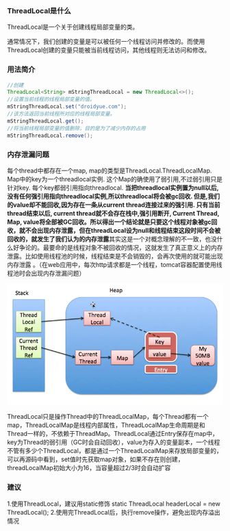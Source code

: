 

### ThreadLocal是什么
ThreadLocal是一个关于创建线程局部变量的类。

通常情况下，我们创建的变量是可以被任何一个线程访问并修改的。而使用ThreadLocal创建的变量只能被当前线程访问，其他线程则无法访问和修改。

### 用法简介
```java
//创建
ThreadLocal<String> mStringThreadLocal = new ThreadLocal<>();
//设置当前线程的线程局部变量的值。
mStringThreadLocal.set("droidyue.com");
//该方法返回当前线程所对应的线程局部变量。 
mStringThreadLocal.get();
//将当前线程局部变量的值删除，目的是为了减少内存的占用
mStringThreadLocal.remove();
```



### 内存泄漏问题
每个thread中都存在一个map, map的类型是ThreadLocal.ThreadLocalMap. Map中的key为一个threadlocal实例. 这个Map的确使用了弱引用,不过弱引用只是针对key. 每个key都弱引用指向threadlocal. **当把threadlocal实例置为null以后,没有任何强引用指向threadlocal实例,所以threadlocal将会被gc回收. 但是,我们的value却不能回收,因为存在一条从current thread连接过来的强引用. 只有当前thread结束以后, current thread就不会存在栈中,强引用断开, Current Thread, Map, value将全部被GC回收。所以得出一个结论就是只要这个线程对象被gc回收，就不会出现内存泄露，但在threadLocal设为null和线程结束这段时间不会被回收的，就发生了我们认为的内存泄露**其实这是一个对概念理解的不一致，也没什么好争论的。最要命的是线程对象不被回收的情况，这就发生了真正意义上的内存泄露。比如使用线程池的时候，线程结束是不会销毁的，会再次使用的就可能出现内存泄露 。（在web应用中，每次http请求都是一个线程，tomcat容器配置使用线程池时会出现内存泄漏问题）

![image-20200329172158610](images/1660f7ebfeecebf2)


ThreadLocal只是操作Thread中的ThreadLocalMap，每个Thread都有一个map，ThreadLocalMap是线程内部属性，ThreadLocalMap生命周期是和Thread一样的，不依赖于ThreadMap。ThreadLocal通过Entry保存在map中，key为Thread的弱引用（GC时会自动回收），value为存入的变量副本，一个线程不管有多少个ThreadLocal，都是通过一个ThreadLocalMap来存放局部变量的，可以再源码中看到，set值时先获取map对象，如果不存在则创建，threadLocalMap初始大小为16，当容量超过2/3时会自动扩容


### 建议
1.使用ThreadLocal，建议用static修饰 static ThreadLocal<HttpHeader> headerLocal = new ThreadLocal();
2.使用完ThreadLocal后，执行remove操作，避免出现内存溢出情况
